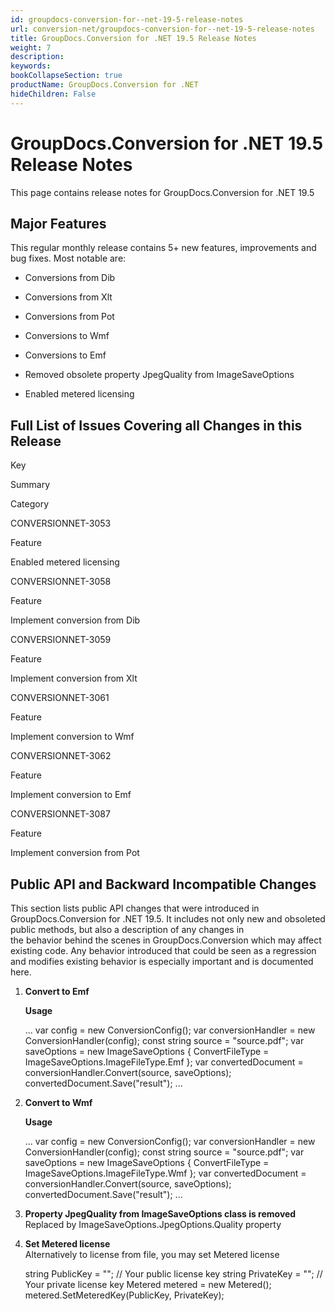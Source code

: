 ```yaml
---
id: groupdocs-conversion-for--net-19-5-release-notes
url: conversion-net/groupdocs-conversion-for--net-19-5-release-notes
title: GroupDocs.Conversion for .NET 19.5 Release Notes
weight: 7
description: 
keywords: 
bookCollapseSection: true
productName: GroupDocs.Conversion for .NET
hideChildren: False
---
```


# GroupDocs.Conversion for .NET 19.5 Release Notes


This page contains release notes for GroupDocs.Conversion for .NET 19.5

## Major Features

This regular monthly release contains 5+ new features, improvements and bug fixes. Most notable are: 

*   Conversions from Dib
    
*   Conversions from Xlt
*   Conversions from Pot  
    
*   Conversions to Wmf
*   Conversions to Emf
*   Removed obsolete property JpegQuality from ImageSaveOptions
*   Enabled metered licensing

## Full List of Issues Covering all Changes in this Release

Key

Summary

Category

CONVERSIONNET-3053

Feature

Enabled metered licensing

CONVERSIONNET-3058

Feature

Implement conversion from Dib

CONVERSIONNET-3059

Feature

Implement conversion from Xlt

CONVERSIONNET-3061

Feature

Implement conversion to Wmf

CONVERSIONNET-3062

Feature

Implement conversion to Emf

CONVERSIONNET-3087

Feature

Implement conversion from Pot

## Public API and Backward Incompatible Changes

This section lists public API changes that were introduced in GroupDocs.Conversion for .NET 19.5. It includes not only new and obsoleted public methods, but also a description of any changes in the behavior behind the scenes in GroupDocs.Conversion which may affect existing code. Any behavior introduced that could be seen as a regression and modifies existing behavior is especially important and is documented here.

1.  **Convert to Emf**
    
    **Usage**
    
    ...
    var config = new ConversionConfig();
    var conversionHandler = new ConversionHandler(config);
    const string source = "source.pdf";
    var saveOptions = new ImageSaveOptions {
        ConvertFileType = ImageSaveOptions.ImageFileType.Emf
    };
    var convertedDocument = conversionHandler.Convert(source, saveOptions);
    convertedDocument.Save("result");
    ...
    
2.  **Convert to Wmf**
    
    **Usage**
    
    ...
    var config = new ConversionConfig();
    var conversionHandler = new ConversionHandler(config);
    const string source = "source.pdf";
    var saveOptions = new ImageSaveOptions {
        ConvertFileType = ImageSaveOptions.ImageFileType.Wmf
    };
    var convertedDocument = conversionHandler.Convert(source, saveOptions);
    convertedDocument.Save("result");
    ...
    
3.  **Property JpegQuality from ImageSaveOptions class is removed**  
    Replaced by ImageSaveOptions.JpegOptions.Quality property
4.  **Set Metered license**  
    Alternatively to license from file, you may set Metered license
    
    string PublicKey = ""; // Your public license key
    string PrivateKey = ""; // Your private license key
    Metered metered = new Metered();
    metered.SetMeteredKey(PublicKey, PrivateKey);
    

